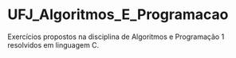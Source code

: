 # UFJ_Algoritmos_E_Programacao
Exercícios propostos na disciplina de Algoritmos e Programação 1 resolvidos em linguagem C.

